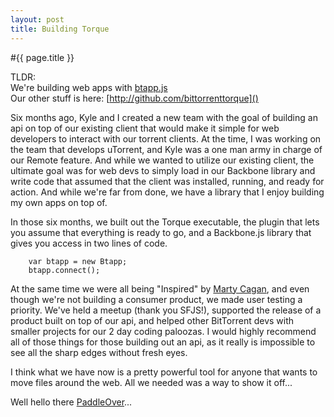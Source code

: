 ```yaml
---
layout: post
title: Building Torque
---
```


#{{ page.title }}

TLDR:  
We're building web apps with [btapp.js](http://github.com/bittorrenttorque/btapp)  
Our other stuff is here: [http://github.com/bittorrenttorque]()

Six months ago, Kyle and I created a new team with the goal of building an api on top of our existing client that would make it simple for web developers to interact with our torrent clients. At the time, I was working on the team that develops uTorrent, and Kyle was a one man army in charge of our Remote feature. And while we wanted to utilize our existing client, the ultimate goal was for web devs to simply load in our Backbone library and write code that assumed that the client was installed, running, and ready for action. And while we're far from done, we have a library that I enjoy building my own apps on top of.

In those six months, we built out the Torque executable, the plugin that lets you assume that everything is ready to go, and a Backbone.js library that gives you access in two lines of code. 

		var btapp = new Btapp;
		btapp.connect();

At the same time we were all being "Inspired" by [Marty Cagan](https://twitter.com/cagan), and even though we're not building a consumer product, we made user testing a priority. We've held a meetup (thank you SFJS!), supported the release of a product built on top of our api, and helped other BitTorrent devs with smaller projects for our 2 day coding paloozas. I would highly recommend all of those things for those building out an api, as it really is impossible to see all the sharp edges without fresh eyes. 

I think what we have now is a pretty powerful tool for anyone that wants to move files around the web. All we needed was a way to show it off...

Well hello there [PaddleOver](../making-of-paddle-over.html)...

